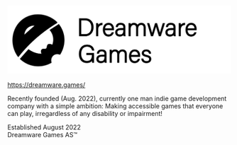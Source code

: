 <img src="images/Dreamware Games Logo Black.png" />

https://dreamware.games/

Recently founded (Aug. 2022), currently one man indie game development company with a simple ambition: Making accessible games that everyone can play, irregardless of any disability or impairment!

Established August 2022
<br>
Dreamware Games AS™
